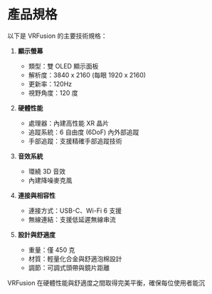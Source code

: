 # 產品規格

以下是 VRFusion 的主要技術規格：

1. **顯示螢幕**
   - 類型：雙 OLED 顯示面板  
   - 解析度：3840 x 2160 (每眼 1920 x 2160)  
   - 更新率：120Hz  
   - 視野角度：120 度  

2. **硬體性能**
   - 處理器：內建高性能 XR 晶片  
   - 追蹤系統：6 自由度 (6DoF) 內外部追蹤  
   - 手部追蹤：支援精確手部追蹤技術  

3. **音效系統**
   - 環繞 3D 音效  
   - 內建降噪麥克風  

4. **連接與相容性**
   - 連接方式：USB-C、Wi-Fi 6 支援  
   - 無線連結：支援低延遲無線串流  

5. **設計與舒適度**
   - 重量：僅 450 克  
   - 材質：輕量化合金與舒適泡棉設計  
   - 調節：可調式頭帶與鏡片距離  

VRFusion 在硬體性能與舒適度之間取得完美平衡，確保每位使用者能沉
